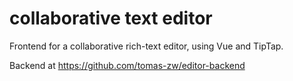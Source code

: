 # collaborative text editor

Frontend for a collaborative rich-text editor, using Vue and TipTap.

Backend at <https://github.com/tomas-zw/editor-backend>

